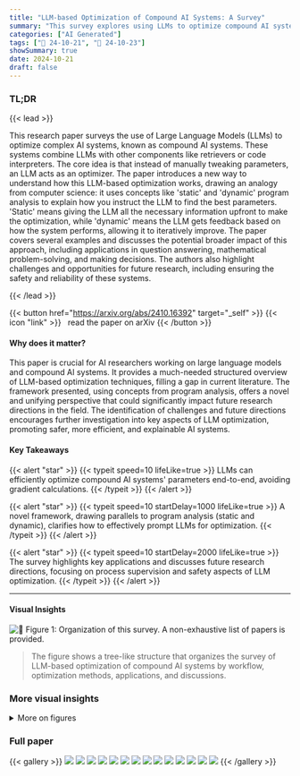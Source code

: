 ```yaml
---
title: "LLM-based Optimization of Compound AI Systems: A Survey"
summary: "This survey explores using LLMs to optimize compound AI systems, offering a unified framework based on program analysis to understand and improve LLM-based optimization strategies."
categories: ["AI Generated"]
tags: ["🔖 24-10-21", "🤗 24-10-23"]
showSummary: true
date: 2024-10-21
draft: false
---
```


### TL;DR


{{< lead >}}

This research paper surveys the use of Large Language Models (LLMs) to optimize complex AI systems, known as compound AI systems. These systems combine LLMs with other components like retrievers or code interpreters. The core idea is that instead of manually tweaking parameters, an LLM acts as an optimizer.  The paper introduces a new way to understand how this LLM-based optimization works, drawing an analogy from computer science: it uses concepts like 'static' and 'dynamic' program analysis to explain how you instruct the LLM to find the best parameters.  'Static' means giving the LLM all the necessary information upfront to make the optimization, while 'dynamic' means the LLM gets feedback based on how the system performs, allowing it to iteratively improve.  The paper covers several examples and discusses the potential broader impact of this approach, including applications in question answering, mathematical problem-solving, and making decisions.  The authors also highlight challenges and opportunities for future research, including ensuring the safety and reliability of these systems.

{{< /lead >}}


{{< button href="https://arxiv.org/abs/2410.16392" target="_self" >}}
{{< icon "link" >}} &nbsp; read the paper on arXiv
{{< /button >}}

#### Why does it matter?
This paper is crucial for AI researchers working on large language models and compound AI systems.  It provides a much-needed structured overview of LLM-based optimization techniques, filling a gap in current literature. The framework presented, using concepts from program analysis, offers a novel and unifying perspective that could significantly impact future research directions in the field.  The identification of challenges and future directions encourages further investigation into key aspects of LLM optimization, promoting safer, more efficient, and explainable AI systems.
#### Key Takeaways

{{< alert "star" >}}
{{< typeit speed=10 lifeLike=true >}} LLMs can efficiently optimize compound AI systems' parameters end-to-end, avoiding gradient calculations. {{< /typeit >}}
{{< /alert >}}

{{< alert "star" >}}
{{< typeit speed=10 startDelay=1000 lifeLike=true >}} A novel framework, drawing parallels to program analysis (static and dynamic), clarifies how to effectively prompt LLMs for optimization. {{< /typeit >}}
{{< /alert >}}

{{< alert "star" >}}
{{< typeit speed=10 startDelay=2000 lifeLike=true >}} The survey highlights key applications and discusses future research directions, focusing on process supervision and safety aspects of LLM optimization. {{< /typeit >}}
{{< /alert >}}

------
#### Visual Insights



![](figures/figures_2_0.png "🔼 Figure 1: Organization of this survey. A non-exhaustive list of papers is provided.")

> The figure shows a tree-like structure that organizes the survey of LLM-based optimization of compound AI systems by workflow, optimization methods, applications, and discussions.







### More visual insights

<details>
<summary>More on figures
</summary>


![](figures/figures_5_0.png "🔼 Figure 2: Credit assignment: a local vs. a global approach. In backpropagation, the optimizer updates each parameter individually. In trace propagation, the prompt contains the execution trace, which allows it to generate all updated variables in a single call. Note that the loss is a textual feedback. In addition, the gradient of the instruction is not the gradient of the output, but the gradient of the instruction with respect to the gradient of the output.")

> The figure illustrates the difference between backpropagation and trace propagation in credit assignment for LLM-based optimization of compound AI systems.


![](figures/figures_5_1.png "🔼 Figure 2: Credit assignment: a local vs. a global approach. In backpropagation, the optimizer updates each parameter individually. In trace propagation, the prompt contains the execution trace, which allows it to generate all updated variables in a single call. Note that the loss is a textual feedback. In addition, the gradient of the instruction is not the gradient of the output, but the gradient of the instruction with respect to the gradient of the output.")

> The figure illustrates the difference between backpropagation and trace propagation in credit assignment for LLM-based optimization of compound AI systems.


</details>




### Full paper

{{< gallery >}}
<img src="paper_images/1.png" class="grid-w50 md:grid-w33 xl:grid-w25" />
<img src="paper_images/2.png" class="grid-w50 md:grid-w33 xl:grid-w25" />
<img src="paper_images/3.png" class="grid-w50 md:grid-w33 xl:grid-w25" />
<img src="paper_images/4.png" class="grid-w50 md:grid-w33 xl:grid-w25" />
<img src="paper_images/5.png" class="grid-w50 md:grid-w33 xl:grid-w25" />
<img src="paper_images/6.png" class="grid-w50 md:grid-w33 xl:grid-w25" />
<img src="paper_images/7.png" class="grid-w50 md:grid-w33 xl:grid-w25" />
<img src="paper_images/8.png" class="grid-w50 md:grid-w33 xl:grid-w25" />
<img src="paper_images/9.png" class="grid-w50 md:grid-w33 xl:grid-w25" />
<img src="paper_images/10.png" class="grid-w50 md:grid-w33 xl:grid-w25" />
<img src="paper_images/11.png" class="grid-w50 md:grid-w33 xl:grid-w25" />
<img src="paper_images/12.png" class="grid-w50 md:grid-w33 xl:grid-w25" />
<img src="paper_images/13.png" class="grid-w50 md:grid-w33 xl:grid-w25" />
<img src="paper_images/14.png" class="grid-w50 md:grid-w33 xl:grid-w25" />
{{< /gallery >}}